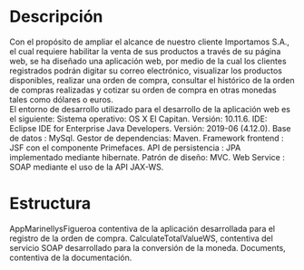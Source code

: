 # Descripción
Con el propósito de ampliar el alcance de nuestro cliente Importamos S.A., el cual requiere habilitar la venta de sus productos a través de su página web, se ha diseñado una aplicación web, por medio de la cual los clientes registrados podrán digitar su correo electrónico, visualizar los productos disponibles, realizar una orden de compra, consultar el histórico de la orden de compras realizadas y cotizar su orden de compra en otras monedas tales como dólares o euros.	
El entorno de desarrollo utilizado para el desarrollo de la aplicación web es el siguiente:
Sistema operativo: OS X El Capitan. Versión: 10.11.6.
IDE: Eclipse IDE for Enterprise Java Developers. Versión: 2019-06 (4.12.0).
Base de datos : MySql.
Gestor de dependencias: Maven.
Framework frontend : JSF con el componente Primefaces.
API de persistencia : JPA implementado mediante hibernate.
Patrón de diseño: MVC.
Web Service : SOAP mediante el uso de la API JAX-WS.

# Estructura
AppMarinellysFigueroa contentiva de la aplicación desarrollada para el registro de la orden de compra. 
CalculateTotalValueWS, contentiva del servicio SOAP desarrollado para la conversión de la moneda.
Documents, contentiva de la documentación.

